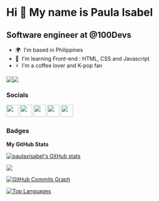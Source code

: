 Hi 👋 My name is Paula Isabel
=============================

Software engineer at @100Devs
-----------------------------

* 🌍  I'm based in Philippines
* 🧠  I'm learning Front-end : HTML, CSS and Javascript
* ⚡  I'm a coffee lover and K-pop fan

<a href="https://www.twitter.com/codewithpau" target="_blank" rel="noreferrer"><img
src="https://img.shields.io/twitter/follow/codewithpau?logo=twitter&style=for-the-badge&color=6366f1&labelColor=ffffff"
/></a><a href="https://www.github.com/paulaxisabel" target="_blank" rel="noreferrer"><img
src="https://img.shields.io/github/followers/paulaxisabel?logo=github&style=for-the-badge&color=6366f1&labelColor=ffffff" /></a>

### Socials

<p align="left"> <a href="https://www.codepen.io/paulaxisabel" target="_blank" rel="noreferrer"><img src="https://raw.githubusercontent.com/danielcranney/readme-generator/main/public/icons/socials/codepen.svg" width="32" height="32" /></a> <a href="https://discord.com/users/pausgn#8824" target="_blank" rel="noreferrer"><img src="https://raw.githubusercontent.com/danielcranney/readme-generator/main/public/icons/socials/discord.svg" width="32" height="32" /></a> <a href="https://www.github.com/paulaxisabel" target="_blank" rel="noreferrer"><img src="https://raw.githubusercontent.com/danielcranney/readme-generator/main/public/icons/socials/github.svg" width="32" height="32" /></a> <a href="https://www.linkedin.com/in/paulasigno" target="_blank" rel="noreferrer"><img src="https://raw.githubusercontent.com/danielcranney/readme-generator/main/public/icons/socials/linkedin.svg" width="32" height="32" /></a> <a href="https://www.twitter.com/codewithpau" target="_blank" rel="noreferrer"><img src="https://raw.githubusercontent.com/danielcranney/readme-generator/main/public/icons/socials/twitter.svg" width="32" height="32" /></a></p>

### Badges

<b>My GitHub Stats</b>

<a href="http://www.github.com/paulaxisabel"><img src="https://github-readme-stats.vercel.app/api?username=paulaxisabel&show_icons=true&hide=&count_private=true&title_color=3382ed&text_color=000000&icon_color=6366f1&bg_color=ffffff&hide_border=true&show_icons=true" alt="paulaxisabel's GitHub stats" /></a>

<a href="http://www.github.com/paulaxisabel"><img src="https://github-readme-streak-stats.herokuapp.com/?user=paulaxisabel&stroke=000000&background=ffffff&ring=3382ed&fire=3382ed&currStreakNum=000000&currStreakLabel=3382ed&sideNums=000000&sideLabels=000000&dates=000000&hide_border=true" /></a>

<a href="http://www.github.com/paulaxisabel"><img src="https://activity-graph.herokuapp.com/graph?username=paulaxisabel&bg_color=ffffff&color=000000&line=6366f1&point=000000&area_color=ffffff&area=true&hide_border=true&custom_title=GitHub%20Commits%20Graph" alt="GitHub Commits Graph" /></a>

<a href="https://github.com/paulaxisabel" align="left"><img src="https://github-readme-stats.vercel.app/api/top-langs/?username=paulaxisabel&langs_count=10&title_color=3382ed&text_color=000000&icon_color=6366f1&bg_color=ffffff&hide_border=true&locale=en&custom_title=Top%20%Languages" alt="Top Languages" /></a>
